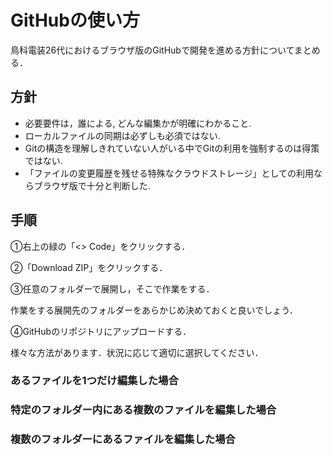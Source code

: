 # GitHubの使い方
鳥科電装26代におけるブラウザ版のGitHubで開発を進める方針についてまとめる．

## 方針
- 必要要件は，誰による, どんな編集かが明確にわかること. 
- ローカルファイルの同期は必ずしも必須ではない. 
- Gitの構造を理解しきれていない人がいる中でGitの利用を強制するのは得策ではない. 
- 「ファイルの変更履歴を残せる特殊なクラウドストレージ」としての利用ならブラウザ版で十分と判断した. 

## 手順
➀右上の緑の「\<\> Code」をクリックする．

➁「Download ZIP」をクリックする．

➂任意のフォルダーで展開し，そこで作業をする．

作業をする展開先のフォルダーをあらかじめ決めておくと良いでしょう．

➃GitHubのリポジトリにアップロードする．

様々な方法があります．状況に応じて適切に選択してください．

### あるファイルを1つだけ編集した場合
### 特定のフォルダー内にある複数のファイルを編集した場合
### 複数のフォルダーにあるファイルを編集した場合
